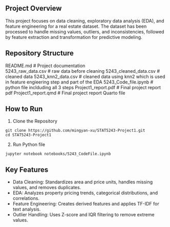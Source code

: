 ## Project Overview
This project focuses on data cleaning, exploratory data analysis (EDA), and feature engineering for a real estate dataset. The dataset has been processed to handle missing values, outliers, and inconsistencies, followed by feature extraction and transformation for predictive modeling.

## Repository Structure
README.md                  # Project documentation   
5243_raw_data.csv          # raw data before cleaning
5243_cleaned_data.csv      # cleaned data
5243_knn2_data.csv         # cleaned data using knn2 which is used in feature engieering step and part of the EDA
5243_Code_file.ipynb       # python file inclduding all 3 steps
Project1_report.pdf        # Final project report pdf
Project1_report.qmd        # Final project report Quarto file

## How to Run

1. Clone the Repository
```{python} 
git clone https://github.com/mingyan-xu/STAT5243-Project1.git  
cd STAT5243-Project1
```

2. Run Python file
```{python} 
jupyter notebook notebooks/5243_CodeFile.ipynb
```


## Key Features
- Data Cleaning: Standardizes area and price units, handles missing values, and removes duplicates.  
- EDA: Analyzes property pricing trends, categorical distributions, and correlations.  
- Feature Engineering: Creates derived features and applies TF-IDF for text analysis.  
- Outlier Handling: Uses Z-score and IQR filtering to remove extreme values.  
